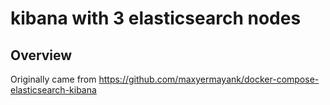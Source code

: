 # kibana with 3 elasticsearch nodes

## Overview
Originally came from https://github.com/maxyermayank/docker-compose-elasticsearch-kibana

